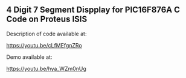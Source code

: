 ## 4 Digit 7 Segment Dispplay for PIC16F876A C Code on Proteus ISIS
Description of code available at:

https://youtu.be/cLfMEfgnZRo

Demo available at:

https://youtu.be/hya_WZm0nUg
